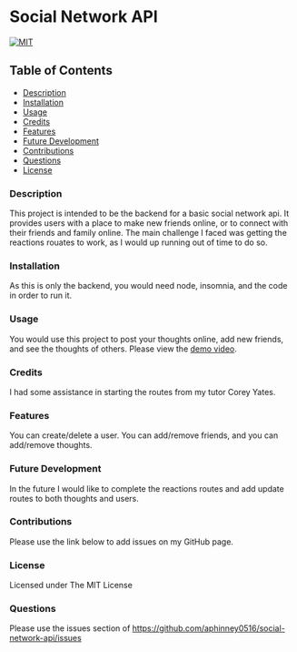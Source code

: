 # Social Network API
[![MIT](https://img.shields.io/badge/license-MIT-blue)](https://opensource.org/licenses/MIT)

## Table of Contents
- [Description](#description)
- [Installation](#installation)
- [Usage](#usage)
- [Credits](#credits)
- [Features](#features)
- [Future Development](#futureDev)
- [Contributions](#contributions)
- [Questions](#questions)
- [License](#license)

### Description
This project is intended to be the backend for a basic social network api. It provides users with a place to make new friends online, or to connect with their friends and family online. The main challenge I faced was getting the reactions rouates to work, as I would up running out of time to do so.

### Installation
As this is only the backend, you would need node, insomnia, and the code in order to run it.

### Usage
You would use this project to post your thoughts online, add new friends, and see the thoughts of others. Please view the [demo video](https://youtu.be/C41lvLr0lso).

### Credits
I had some assistance in starting the routes from my tutor Corey Yates.

### Features
You can create/delete a user. You can add/remove friends, and you can add/remove thoughts.

### Future Development
In the future I would like to complete the reactions routes and add update routes to both thoughts and users.

### Contributions
Please use the link below to add issues on my GitHub page.

### License
Licensed under The MIT License

### Questions
Please use the issues section of https://github.com/aphinney0516/social-network-api/issues
